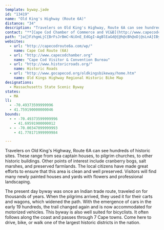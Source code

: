 ```yaml
---
template: byway.jade
id: "13419"
name: "Old King's Highway (Route 6A)"
distance: "34"
description: "Travelers on Old King's Highway, Route 6A can see hundreds of historic sites. These range from sea captains' houses, to pilgrim churches, to other historic buildings. "
contact: "**[Cape Cod Chamber of Commerce and VC&B](http://www.capecodchamber.org/)**  \r\n888-33-CapeCod (888-332-2732)  \r\n[Email](mailto:info@capecodchamber.org)  \r\n"
path: "}a{}FzhgmLjC{BrFsJrBmC~NiOnE_EdGgI~AgBlEaGd@{@h@cBh@oD|@sLnA}IByDQ_HBaBXeCZmAfCgGh@kB^{DlCmLn@aHbEoLpC{It@aIhCq[r@sHlByGvGePtA_GrD}K|@kDd@qB^uG\\uChC{LhB_Hb@uBxAc\\tDip@bD{VtDkc@z@iJd@aDrKwa@fLoh@bBmGbB}ExCqGr@kA`KiNl@k@zDyBbAy@xL}PjSyPfAo@lIgDh@Y~@_An@kAl@sEh@mCj@kBlAmChA{A`ImHbEeEbB{BlDuPnBeFfDgEbC}HhEkLl@gCn@aF`@yBb@uAlCmHtAmGr@wBl@aAjKmJbGeGlB{Bt@{An@eCb@_H`@gDr@{B`CgGnA}BbDcDxAkArCqA|AuCdAqC^{BHqAC{B[mCoBeHM_A?gBNgB^{AX}@rEoK`AgDDmAWqAc@aAu@eCcCsLq@iPo@mEg@yEk@aDmCaIMeCNmA\\sAHyA?gCSqB[eAYi@y@kAyB_Co@eAYaAYsBYuJUeAeAmA}AsCqCeBYq@q@{DSk@SUoDsB}BeCe@}@KiAC}AJcPRgDn@_G^kOUiAiAoCs@sCMkAAmARsAb@aAxG}Eb@o@nAyEbA}CRiA\\sEV}@nD}IXmAhA_HU{O\\aIGyCuC_WIkA?oDZqCtA{Cv@sDNsAb@eJpAiHFgAOeAm@sAoDaNE_A@yHM{Bk@kFcB}Ks@}BcBaEQuA`@_FR}Q~@gKF_Gd@mCx@gDP_BRiGCyCQmDi@kFY{DOm@i@iA{@}@mCkBi@k@c@{Ae@_DUmDSkGOwODoHX{LEkAWk@qBgDaE{FsAaDcB_Da@eAc@oEIkDByAbFmdAr@yTt@uEBgADgDIyPU_COm@i@_BoIeQqAaGc@yAmGoQmAsBeDsCm@s@_@y@cFmPsAsCyE{HkWkYaLuI}CqBeNsHsEsA}E_@kZm@eTaAqQRo@?k@Qm@g@qL_NaKgKyBcBgBcA_EiDcAiA}Wcf@c@kAuAgF]eBEeAEmDTcB|GkPpKgUb@}AlAuKDkAcA}HE_AD{H|@eGnAmDTmAK{L}AaQ]kXQkEy@oJcAcGu@kGmCm_@IsIiBaJmEaRcDcQiD__@gCuVOcAiFqOyOi`@qGiQu@kCImBRkBzMaf@hDmRd@}DAqAmAaHe@aBoJmSiDiEy@cBqDaN}G}RiA{BqHgMmAsAmBmAm@w@yCoHiB{Bw@}AiFuOwA{EyAuHK}A?sCN}K]gEuCuYmA{G_B{FYeBi@aIk@_GqEwOiB_FqEoK_AmB_@e@}GyHcAyAuAcD}@sEcDoSyBw[]gCmE{Xu@mE}CoN[uBO}AGua@OmWH}N?g@}@mIEwBfBsd@rAkUCkBSmB[mBq@aB]qAmDuG_@c@oA}CgEyI"
websites: 
  - url: "http://capecodroute6a.com/wp/"
    name: Cape Cod Route (6A)
  - url: "http://www.capecodchamber.org"
    name: "Cape Cod Visitor & Convention Bureau"
  - url: "http://www.historicroads.org/"
    name: Historic Roads
  - url: "http://www.gocapecod.org/oldkingsbikeway/home.htm"
    name: Old Kings Highway Regional Historic Bike Map
designations: 
  - Massachusetts State Scenic Byway
states: 
  - MA
ll: 
  - -70.49373599999996
  - 41.759190000000046
bounds: 
  - - -70.49373599999996
    - 41.69591900000012
  - - -70.00347099999993
    - 41.778171999999984

---
```


<p>Travelers on Old King's Highway, Route 6A can see hundreds of
historic sites. These range from sea captain houses, to pilgrim
churches, to other historic buildings. Other points of interest
include cranberry bogs, salt marshes, and preserved farmlands. The
local citizens have made great efforts to ensure that this area is
clean and well preserved. Visitors will find many newly painted
houses and yards with flowers and professional landscaping.</p>
<p>The present day byway was once an Indian trade route, traveled
on for thousands of years. When the pilgrims arrived, they used it
for their carts and wagons, which widened the path. With the
emergence of cars in the early 19 hundreds, the trail changed again
and is now accommodated for motorized vehicles. This byway is also
well suited for bicyclists. It often follows along the coast and
passes through 7 Cape towns. Come here to drive, bike, or walk one
of the largest historic districts in the nation.</p>
